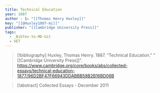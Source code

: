 ```yaml
---
title: Technical Education
year: 1887
author - 1: "[[Thomas Henry Huxley]]"
key: "[[@Huxley1887-mi]]"
publisher: "[[Cambridge University Press]]"
tags:
  - _BibTex-to-MD-Git
  - VET
---
```


> [!bibliography]
> Huxley, Thomas Henry. 1887. “Technical Education.” "[[Cambridge University Press]]". https://www.cambridge.org/core/books/abs/collected-essays/technical-education-1877/96D2BF47F66943DDABBB58B2B16BD06B

> [!abstract]
> Collected Essays - December 2011